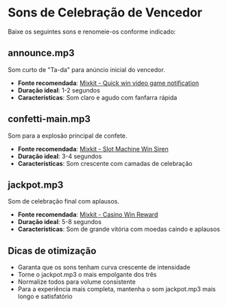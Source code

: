 # Sons de Celebração de Vencedor

Baixe os seguintes sons e renomeie-os conforme indicado:

## announce.mp3
Som curto de "Ta-da" para anúncio inicial do vencedor.
- **Fonte recomendada**: [Mixkit - Quick win video game notification](https://mixkit.co/free-sound-effects/win/)
- **Duração ideal**: 1-2 segundos
- **Características**: Som claro e agudo com fanfarra rápida

## confetti-main.mp3
Som para a explosão principal de confete.
- **Fonte recomendada**: [Mixkit - Slot Machine Win Siren](https://mixkit.co/free-sound-effects/slot-machine/)
- **Duração ideal**: 3-4 segundos
- **Características**: Som crescente com camadas de celebração

## jackpot.mp3
Som de celebração final com aplausos.
- **Fonte recomendada**: [Mixkit - Casino Win Reward](https://mixkit.co/free-sound-effects/win/)
- **Duração ideal**: 5-8 segundos
- **Características**: Som de grande vitória com moedas caindo e aplausos

## Dicas de otimização
- Garanta que os sons tenham curva crescente de intensidade
- Torne o jackpot.mp3 o mais empolgante dos três
- Normalize todos para volume consistente
- Para a experiência mais completa, mantenha o som jackpot.mp3 mais longo e satisfatório 